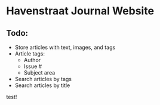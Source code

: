 # Havenstraat Journal Website

## Todo:
- Store articles with text, images, and tags
- Article tags:
  - Author
  - Issue #
  - Subject area
- Search articles by tags
- Search articles by title

test!